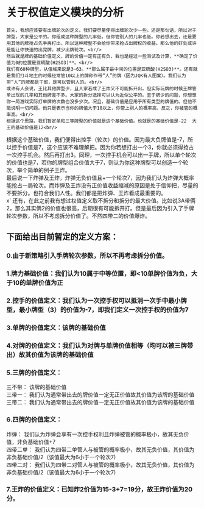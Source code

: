 # 关于权值定义模块的分析
    首先，我想应该要有出牌轮次的定义。我们要尽量使得出牌轮次少一些。还是那句话，所以对于牌型，大家是公平的。你组成这种牌型的几率低，但你管别人的几率也低。你若想出去，还是要用其他的牌抢占先手再打出，所以这种牌型不会给你带来抢占出牌权的收益。那么他的好处或许是能让你快速的出完牌，减少出牌轮次。<br/>
    然后就是牌的基础价值定义，牌的价值一定有正有负，我也是经过一些测试及计算，**确定了价值为0的位置是亚硫酸(H2SO3)**。<br/>
    我们有60种牌型，从值域来说是3~63。**那么属于最中间的位置是亚硫酸(H2SO3)**。还有就是我们打斗地主的时候经常管10以上的牌称作带“人”的牌（因为JQK有人图案）。我们认为带“人”的牌都是干部，是可以管别人的。<br/>
    或许有人会说，王比其他牌型少，且人家若成了王炸又不可能拆开出。但实际玩牌的时候王牌管单出现的几率和其他牌差不多。大家的拆分选择可以认为近似公平的。至于牌少的问题，你想想你一局游戏实际打单牌的次数也没多少次。况且，基础价值是应用于所有类型的牌值的。但他不能说明一切问题。他只是表示当你的牌值大于10以上，你管上别人的概率高，反之，你被管的概率高。<br/>
    根据这个思路，我们暂定单和三等牌型的价值就是这个基础价值。也就是的基础价值是-22  大王的基础价值是12<br/>
根据这个基础价值，我们便得出控手（轮次）的价值。因为最大负牌值是-7，所以控手价值是7，这个应该不难理解把。因为你若想打出一个3，你就必须得抢占一次控手机会。然后再打出3。同理，一次控手机会可以出一手牌，所以单个轮次的价值也是7，若你的牌型组合价值大于7，则认为你这种牌型可以创造一个轮次，举个简单的例子王炸。<br/>
    最后说一下炸弹及王炸，炸弹无负价值且+一个轮次7，因为我们认为炸弹大概率能抢占一局轮次。而炸弹及王炸没有正价值收益缩减的原因是处于信仰把，尽量的不要拆分。也符合我们人性。我们都是把炸弹、王炸看成最重要的。<br/>x`
    还有，在此之前我有想过权值定义取不拆分和拆分的最大价值。比如说3A带俩2，那么其实俩2的价值也很高，后期很有可能拆开打。但是最后因为引入了手牌轮次参数，所以不考虑拆分价值了。不然四带二的价值爆炸。<br/>
## 下面给出目前暂定的定义方案：
### 0.由于新策略引入手牌轮次参数，所以不再考虑拆分价值。<br/>
### 1.牌力基础价值：我们认为10属于中等位置，即<10单牌价值为负，大于10的单牌价值为正<br/>
### 2.控手的价值定义：我们认为一次控手权可以抵消一次手中最小牌型，最小牌型（3）的价值为-7，即我们定义一次控手权的价值为7<br/>
### 3.单牌的价值定义：该牌的基础价值<br/>
### 4.对牌的价值定义：我们认为对牌与单牌价值相等（均可以被三牌带出）故其价值为该牌的基础价值<br/>
### 5.三牌的价值定义：<br/>
  三不带：     该牌的基础价值<br/>
  三带一：     我们认为通常带出去的牌价值一定无正价值故其价值为该牌的基础价值<br/>
  三带二：     我们认为通常带出去的牌价值一定无正价值故其价值为该牌的基础价值<br/>
### 6.四牌的价值定义：<br/>
  炸弹：       我们认为炸弹会享有一次控手权利且炸弹被管的概率极小，故其无负价值，非负基础价值+7<br/>
  四带二单：   我们认为四带二单管人与被管的概率极小，故其无负价值，其价值为非负基础价值/2（该值最大为6小于一个轮次7)<br/>
  四带二对：   我们认为四带二对管人与被管的概率极小，故其无负价值，其价值为非负基础价值/2（该值最大为6小于一个轮次7)<br/>
### 7.王炸的价值定义：已知炸2价值为15-3+7=19分，故王炸价值为20分。<br/>
